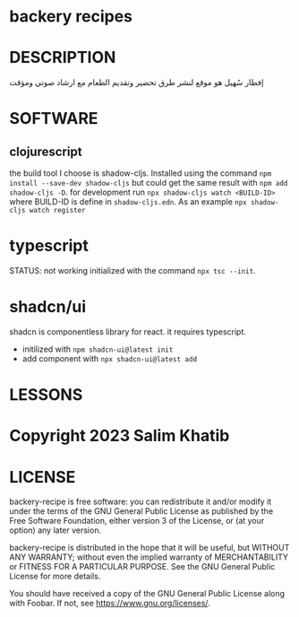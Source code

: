 # backery recipes

# DESCRIPTION

إفطار سُهيل هو موقع لنشر طرق تحضير وتقديم الطعام مع ارشاد صوتي ومؤقت

# SOFTWARE

## clojurescript
the build tool I choose is shadow-cljs. Installed using the command `npm install --save-dev shadow-cljs` but could get the same result with `npm add shadow-cljs -D`.
for development run `npx shadow-cljs watch <BUILD-ID>` where BUILD-ID is define in `shadow-cljs.edn`. As an example `npx shadow-cljs watch register`

# typescript
STATUS: not working
initialized with the command `npx tsc --init`.

# shadcn/ui

shadcn is componentless library for react. it requires typescript.
- initilized with `npm shadcn-ui@latest init`
- add component with `npx shadcn-ui@latest add`

# LESSONS

# Copyright 2023 Salim Khatib
# LICENSE
backery-recipe is free software: you can redistribute it and/or modify it under the terms of the GNU General Public License as published by the Free Software Foundation, either version 3 of the License, or (at your option) any later version.

backery-recipe is distributed in the hope that it will be useful, but WITHOUT ANY WARRANTY; without even the implied warranty of MERCHANTABILITY or FITNESS FOR A PARTICULAR PURPOSE. See the GNU General Public License for more details.

You should have received a copy of the GNU General Public License along with Foobar. If not, see <https://www.gnu.org/licenses/>.
